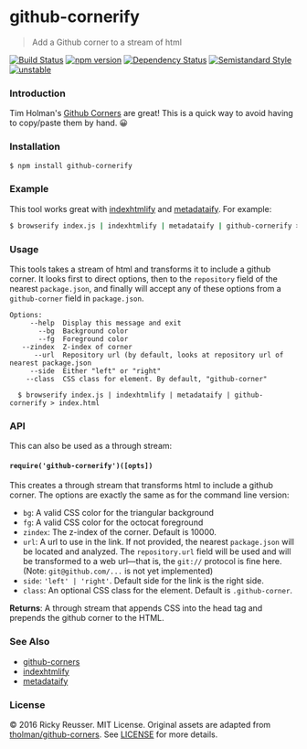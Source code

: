 # github-cornerify

> Add a Github corner to a stream of html

[![Build Status][travis-image]][travis-url]
[![npm version][npm-image]][npm-url]
[![Dependency Status][david-dm-image]][david-dm-url]
[![Semistandard Style][semistandard-image]][semistandard-url]
[![unstable][stability-unstable]][stability-url]

### Introduction

Tim Holman's [Github Corners](https://github.com/tholman/github-corners/) are great! This is a quick way to avoid having to copy/paste them by hand. 😀

### Installation

```bash
$ npm install github-cornerify
```

### Example

This tool works great with [indexhtmlify](https://github.com/dominictarr/indexhtmlify) and [metadataify](https://github.com/rreusser/metadataify). For example:

```bash
$ browserify index.js | indexhtmlify | metadataify | github-cornerify > index.html
``` 
### Usage

This tools takes a stream of html and transforms it to include a github corner. It looks first to direct options, then to the `repository` field of the nearest `package.json`, and finally will accept any of these options from a `github-corner` field in `package.json`.

```
Options:
     --help  Display this message and exit
       --bg  Background color
       --fg  Foreground color
   --zindex  Z-index of corner
      --url  Repository url (by default, looks at repository url of nearest package.json
     --side  Either "left" or "right"
    --class  CSS class for element. By default, "github-corner"

  $ browserify index.js | indexhtmlify | metadataify | github-cornerify > index.html
```

### API

This can also be used as a through stream:

#### `require('github-cornerify')([opts])`

This creates a through stream that transforms html to include a github corner. The options are exactly the same as for the command line version:

- `bg`: A valid CSS color for the triangular background
- `fg`: A valid CSS color for the octocat foreground
- `zindex`: The z-index of the corner. Default is 10000.
- `url`: A url to use in the link. If not provided, the nearest `package.json` will be located and analyzed. The `repository.url` field will be used and will be transformed to a web url—that is, the `git://` protocol is fine here. (Note: `git@github.com/...` is not yet implemented)
- `side`: `'left' | 'right'`. Default side for the link is the right side.
- `class`: An optional CSS class for the element. Default is `.github-corner`.

**Returns**: A through stream that appends CSS into the head tag and prepends the github corner to the HTML.

### See Also

- [github-corners](https://github.com/tholman/github-corners/)
- [indexhtmlify](https://github.com/dominictarr/indexhtmlify)
- [metadataify](https://github.com/rreusser/metadataify)

### License

&copy; 2016 Ricky Reusser. MIT License. Original assets are adapted from [tholman/github-corners](https://github.com/tholman/github-corners). See [LICENSE](https://github.com/rreusser/github-cornerify/blob/master/LICENSE) for more details.


<!-- BADGES -->

[travis-image]: https://travis-ci.org/rreusser/github-cornerify.svg?branch=master
[travis-url]: https://travis-ci.org/rreusser/github-cornerify

[npm-image]: https://badge.fury.io/js/github-cornerify.svg
[npm-url]: https://npmjs.org/package/github-cornerify

[david-dm-image]: https://david-dm.org/rreusser/github-cornerify.svg?theme=shields.io
[david-dm-url]: https://david-dm.org/rreusser/github-cornerify

[semistandard-image]: https://img.shields.io/badge/code%20style-semistandard-brightgreen.svg?style=flat-square
[semistandard-url]: https://github.com/Flet/semistandard

<!-- see stability badges at: https://github.com/badges/stability-badges -->
[stability-url]: https://github.com/badges/stability-badges
[stability-deprecated]: http://badges.github.io/stability-badges/dist/deprecated.svg
[stability-experimental]: http://badges.github.io/stability-badges/dist/experimental.svg
[stability-unstable]: http://badges.github.io/stability-badges/dist/unstable.svg
[stability-stable]: http://badges.github.io/stability-badges/dist/stable.svg
[stability-frozen]: http://badges.github.io/stability-badges/dist/frozen.svg
[stability-locked]: http://badges.github.io/stability-badges/dist/locked.svg

